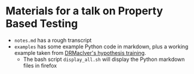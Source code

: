 # Materials for a talk on Property Based Testing

* `notes.md` has a rough transcript
* `examples` has some example Python code in markdown, plus a working example 
  taken from [DRMacIver's hypothesis 
  training](https://github.com/DRMacIver/hypothesis-training).
    * The bash script `display_all.sh` will display the Python markdown files 
      in firefox
